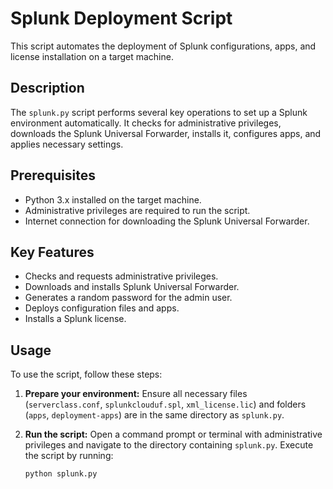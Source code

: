 # Splunk Deployment Script

This script automates the deployment of Splunk configurations, apps, and license installation on a target machine.

## Description

The `splunk.py` script performs several key operations to set up a Splunk environment automatically. It checks for administrative privileges, downloads the Splunk Universal Forwarder, installs it, configures apps, and applies necessary settings.

## Prerequisites

- Python 3.x installed on the target machine.
- Administrative privileges are required to run the script.
- Internet connection for downloading the Splunk Universal Forwarder.

## Key Features

- Checks and requests administrative privileges.
- Downloads and installs Splunk Universal Forwarder.
- Generates a random password for the admin user.
- Deploys configuration files and apps.
- Installs a Splunk license.

## Usage

To use the script, follow these steps:

1. **Prepare your environment:** Ensure all necessary files (`serverclass.conf`, `splunkclouduf.spl`, `xml_license.lic`) and folders (`apps`, `deployment-apps`) are in the same directory as `splunk.py`.

2. **Run the script:** Open a command prompt or terminal with administrative privileges and navigate to the directory containing `splunk.py`. Execute the script by running:

   ```bash
   python splunk.py
